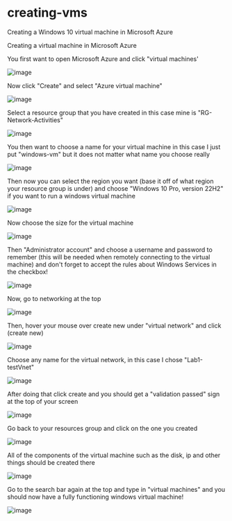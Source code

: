 # creating-vms
Creating a Windows 10 virtual machine in Microsoft Azure

Creating a virtual machine in Microsoft Azure

You first want to open Microsoft Azure and click "virtual machines'


![image](https://github.com/user-attachments/assets/f519cca9-292c-4b0b-a075-55bece111023)




Now click "Create" and select "Azure virtual machine"

![image](https://github.com/user-attachments/assets/ce7f1a21-4a5b-49b2-89a0-b88cb5b85242)


Select a resource group that you have created in this case mine is "RG-Network-Activities"

![image](https://github.com/user-attachments/assets/9d9c9e39-1955-41fa-af45-5f62bd921249)



You then want to choose a name for your virtual machine in this case I just put "windows-vm" but it does not matter what name you choose really

![image](https://github.com/user-attachments/assets/14b65801-f3c9-49e2-824c-c1df2006528d)

Then now you can select the region you want (base it off of what region your resource group is under)
and choose "Windows 10 Pro, version 22H2" if you want to run a windows virtual machine

![image](https://github.com/user-attachments/assets/eb9db5b2-ad55-47f7-9bca-e6428ed04b88)

Now choose the size for the virtual machine

![image](https://github.com/user-attachments/assets/7e84839d-70b3-4ddb-84bf-5e15533ef4d9)

Then "Administrator account" and choose a username and password to remember (this will be needed when remotely connecting to the virtual machine) and don't forget to accept the rules about Windows Services in the checkbox!

![image](https://github.com/user-attachments/assets/dcde2df3-6edc-4d6c-b3f3-859717c36598)

Now, go to networking at the top

![image](https://github.com/user-attachments/assets/60a06dfb-5933-47bb-82a4-8b8f2d2c44a4)

Then, hover your mouse over create new under "virtual network" and click (create new)

![image](https://github.com/user-attachments/assets/ece42fb5-0d1f-43e9-a1ba-2415c359a189)

Choose any name for the virtual network, in this case I chose "Lab1-testVnet"

![image](https://github.com/user-attachments/assets/c11d41e8-8587-4ce8-84d3-cad0806e29bc)

After doing that click create and you should get a "validation passed" sign at the top of your screen

![image](https://github.com/user-attachments/assets/41eb25c3-9eb5-424a-a2d1-e591e094c0cf)

Go back to your resources group and click on the one you created

![image](https://github.com/user-attachments/assets/6ee2d278-6443-47aa-bf7a-985b5845875e)

All of the components of the virtual machine such as the disk, ip and other things should be created there

![image](https://github.com/user-attachments/assets/558fc8d2-685b-4a0a-b20d-17b3590ad0e1)

Go to the search bar again at the top and type in "virtual machines" and you should now have a fully functioning windows virtual machine!

![image](https://github.com/user-attachments/assets/6114e6af-9219-4b63-ba50-00247fca948b)
